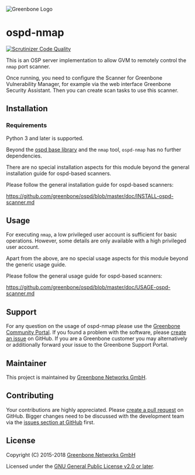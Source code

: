 ![Greenbone Logo](https://www.greenbone.net/wp-content/uploads/gb_logo_resilience_horizontal.png)

# ospd-nmap

[![Scrutinizer Code Quality](https://scrutinizer-ci.com/g/greenbone/ospd-nmap/badges/quality-score.png?b=master)](https://scrutinizer-ci.com/g/greenbone/ospd-nmap/?branch=master)

This is an OSP server implementation to allow GVM to remotely control the
`nmap` port scanner.

Once running, you need to configure the Scanner for Greenbone Vulnerability
Manager, for example via the web interface Greenbone Security Assistant.
Then you can create scan tasks to use this scanner.

## Installation

### Requirements

Python 3 and later is supported.

Beyond the [ospd base library](https://github.com/greenbone/ospd) and the
`nmap` tool, `ospd-nmap` has no further dependencies.

There are no special installation aspects for this module beyond the general
installation guide for ospd-based scanners.

Please follow the general installation guide for ospd-based scanners:

  <https://github.com/greenbone/ospd/blob/master/doc/INSTALL-ospd-scanner.md>

## Usage

For executing `nmap`, a low privileged user account is sufficient for basic
operations. However, some details are only available with a high privileged
user account.

Apart from the above, are no special usage aspects for this module beyond the
generic usage guide.

Please follow the general usage guide for ospd-based scanners:

  <https://github.com/greenbone/ospd/blob/master/doc/USAGE-ospd-scanner.md>

## Support

For any question on the usage of ospd-nmap please use the [Greenbone Community
Portal](https://community.greenbone.net/c/gse). If you found a problem with the
software, please [create an
issue](https://github.com/greenbone/ospd-nmap/issues) on GitHub. If you are a
Greenbone customer you may alternatively or additionally forward your issue to
the Greenbone Support Portal.

## Maintainer

This project is maintained by [Greenbone Networks
GmbH](https://www.greenbone.net/).

## Contributing

Your contributions are highly appreciated. Please [create a pull
request](https://github.com/greenbone/ospd-nmap/pulls) on GitHub. Bigger
changes need to be discussed with the development team via the [issues section
at GitHub](https://github.com/greenbone/ospd-nmap/issues) first.

## License

Copyright (C) 2015-2018 [Greenbone Networks GmbH](https://www.greenbone.net/)

Licensed under the [GNU General Public License v2.0 or later](COPYING).
